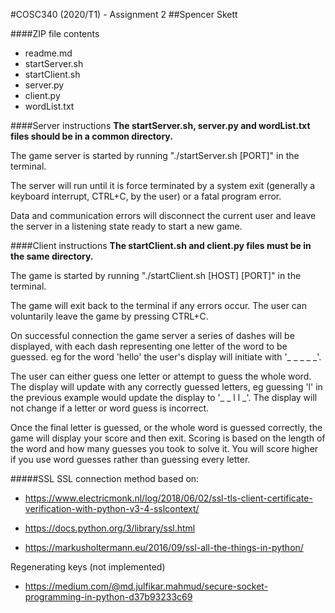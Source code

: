 #COSC340 (2020/T1) - Assignment 2
##Spencer Skett

####ZIP file contents
- readme.md
- startServer.sh
- startClient.sh
- server.py
- client.py
- wordList.txt

####Server instructions
**The startServer.sh, server.py and wordList.txt files should be in a common directory.**

The game server is started by running "./startServer.sh [PORT]" in the terminal.

The server will run until it is force terminated by a system exit (generally a keyboard interrupt, CTRL+C, by the user)
or a fatal program error.

Data and communication errors will disconnect the current user and leave the server in a listening state ready to start 
a new game.

####Client instructions
**The startClient.sh and client.py files must be in the same directory.**

The game is started by running "./startClient.sh [HOST] [PORT]" in the terminal.

The game will exit back to the terminal if any errors occur. The user can voluntarily leave the game by pressing CTRL+C.

On successful connection the game server a series of dashes will be displayed, with each dash representing one letter of
the word to be guessed. eg for the word 'hello' the user's display will initiate with '_ _ _ _ _'.

The user can either guess one letter or attempt to guess the whole word. The display will update with any correctly guessed
letters, eg guessing 'l' in the previous example would update the display to '_ _ l l _'. The display will not change if
a letter or word guess is incorrect.

Once the final letter is guessed, or the whole word is guessed correctly, the game will display your score and then exit.
Scoring is based on the length of the word and how many guesses you took to solve it. You will score higher if you use
word guesses rather than guessing every letter.

#####SSL 
SSL connection method based on:
 
* https://www.electricmonk.nl/log/2018/06/02/ssl-tls-client-certificate-verification-with-python-v3-4-sslcontext/

* https://docs.python.org/3/library/ssl.html

* https://markusholtermann.eu/2016/09/ssl-all-the-things-in-python/

Regenerating keys (not implemented)
* https://medium.com/@md.julfikar.mahmud/secure-socket-programming-in-python-d37b93233c69

